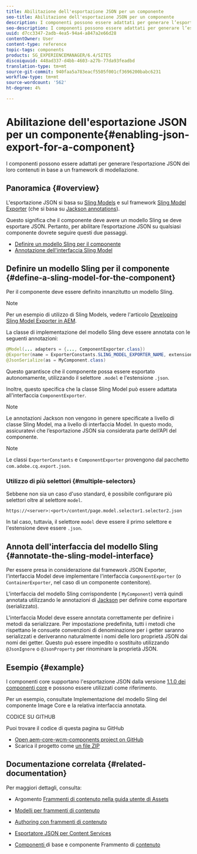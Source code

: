 ```yaml
---
title: Abilitazione dell'esportazione JSON per un componente
seo-title: Abilitazione dell'esportazione JSON per un componente
description: I componenti possono essere adattati per generare l’esportazione JSON dei loro contenuti in base a un framework di modellazione.
seo-description: I componenti possono essere adattati per generare l’esportazione JSON dei loro contenuti in base a un framework di modellazione.
uuid: d7cc3347-2adb-4ea5-94a4-a847a2e66d28
contentOwner: User
content-type: reference
topic-tags: components
products: SG_EXPERIENCEMANAGER/6.4/SITES
discoiquuid: 448ad337-d4bb-4603-a27b-77da93feadbd
translation-type: tm+mt
source-git-commit: 940faa5a783eacf5505f001cf3696200babc6231
workflow-type: tm+mt
source-wordcount: '562'
ht-degree: 4%

---
```



# Abilitazione dell&#39;esportazione JSON per un componente{#enabling-json-export-for-a-component}

I componenti possono essere adattati per generare l’esportazione JSON dei loro contenuti in base a un framework di modellazione.

## Panoramica {#overview}

L&#39;esportazione JSON si basa su [Sling Models](https://sling.apache.org/documentation/bundles/models.html) e sul framework [Sling Model Exporter](https://sling.apache.org/documentation/bundles/models.html#exporter-framework-since-130) (che si basa su [Jackson annotations](https://github.com/FasterXML/jackson-annotations/wiki/Jackson-Annotations)).

Questo significa che il componente deve avere un modello Sling se deve esportare JSON. Pertanto, per abilitare l’esportazione JSON su qualsiasi componente dovrete seguire questi due passaggi.

* [Definire un modello Sling per il componente](/help/sites-developing/json-exporter-components.md#define-a-sling-model-for-the-component)
* [Annotazione dell&#39;interfaccia Sling Model](#annotate-the-sling-model-interface)

## Definire un modello Sling per il componente {#define-a-sling-model-for-the-component}

Per il componente deve essere definito innanzitutto un modello Sling.

>[!NOTE]
>
>Per un esempio di utilizzo di Sling Models, vedere l&#39;articolo [Developing Sling Model Exporter in AEM](https://helpx.adobe.com/experience-manager/kt/platform-repository/using/sling-model-exporter-tutorial-develop.html).

La classe di implementazione del modello Sling deve essere annotata con le seguenti annotazioni:

```java
@Model(... adapters = {..., ComponentExporter.class})
@Exporter(name = ExporterConstants.SLING_MODEL_EXPORTER_NAME, extensions = ExporterConstants.SLING_MODEL_EXTENSION)
@JsonSerialize(as = MyComponent.class)
```

Questo garantisce che il componente possa essere esportato autonomamente, utilizzando il selettore `.model` e l&#39;estensione `.json`.

Inoltre, questo specifica che la classe Sling Model può essere adattata all&#39;interfaccia `ComponentExporter`.

>[!NOTE]
>
>Le annotazioni Jackson non vengono in genere specificate a livello di classe Sling Model, ma a livello di interfaccia Model. In questo modo, assicuratevi che l’esportazione JSON sia considerata parte dell’API del componente.

>[!NOTE]
>
>Le classi `ExporterConstants` e `ComponentExporter` provengono dal pacchetto `com.adobe.cq.export.json`.

### Utilizzo di più selettori {#multiple-selectors}

Sebbene non sia un caso d&#39;uso standard, è possibile configurare più selettori oltre al selettore `model`.

```
https://<server>:<port>/content/page.model.selector1.selector2.json
```

In tal caso, tuttavia, il selettore `model` deve essere il primo selettore e l&#39;estensione deve essere `.json`.

## Annota dell&#39;interfaccia del modello Sling {#annotate-the-sling-model-interface}

Per essere presa in considerazione dal framework JSON Exporter, l&#39;interfaccia Model deve implementare l&#39;interfaccia `ComponentExporter` (o `ContainerExporter`, nel caso di un componente contenitore).

L&#39;interfaccia del modello Sling corrispondente ( `MyComponent`) verrà quindi annotata utilizzando le annotazioni di [Jackson](https://github.com/FasterXML/jackson-annotations/wiki/Jackson-Annotations) per definire come esportare (serializzato).

L&#39;interfaccia Model deve essere annotata correttamente per definire i metodi da serializzare. Per impostazione predefinita, tutti i metodi che rispettano le consuete convenzioni di denominazione per i getter saranno serializzati e deriveranno naturalmente i nomi delle loro proprietà JSON dai nomi dei getter. Questo può essere impedito o sostituito utilizzando `@JsonIgnore` o `@JsonProperty` per rinominare la proprietà JSON.

## Esempio {#example}

I componenti core supportano l&#39;esportazione JSON dalla versione [1.1.0 dei componenti core](https://docs.adobe.com/content/help/it-IT/experience-manager-core-components/using/introduction.html) e possono essere utilizzati come riferimento.

Per un esempio, consultate Implementazione del modello Sling del componente Image Core e la relativa interfaccia annotata.

CODICE SU GITHUB

Puoi trovare il codice di questa pagina su GitHub

* [Open aem-core-wcm-components project on GitHub](https://github.com/Adobe-Marketing-Cloud/aem-core-wcm-components)
* Scarica il progetto come [un file ZIP](https://github.com/Adobe-Marketing-Cloud/aem-core-wcm-components/archive/master.zip)

## Documentazione correlata {#related-documentation}

Per maggiori dettagli, consulta:

* Argomento [Frammenti di contenuto nella guida utente di Assets](https://helpx.adobe.com/experience-manager/6-4/assets/user-guide.html?topic=/experience-manager/6-4/assets/morehelp/content-fragments.ug.js)

* [Modelli per frammenti di contenuto](/help/assets/content-fragments-models.md)
* [Authoring con frammenti di contenuto](/help/sites-authoring/content-fragments.md)
* [Esportatore JSON per Content Services](/help/sites-developing/json-exporter.md)
* [Componenti ](https://docs.adobe.com/content/help/en/experience-manager-core-components/using/introduction.html) di base e componente Frammento di  [contenuto](https://helpx.adobe.com/experience-manager/core-components/using/content-fragment-component.html)

